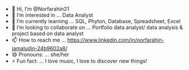 - 👋 Hi, I’m @Norfarahin21
- 👀 I’m interested in ... Data Analyst
- 🌱 I’m currently learning ... SQL, Phyton, Database, Spreadsheet, Excel
- 💞️ I’m looking to collaborate on ... Portfolio data analyst/ data analysis & project based on data analyst
- 📫 How to reach me ... https://www.linkedin.com/in/norfarahin-jamaludin-24b9602a8/
- 😄 Pronouns: ... she/her
- ⚡ Fun fact: ... I love music, I love to discover new things!

<!---
Norfarahin21/Norfarahin21 is a ✨ special ✨ repository because its `README.md` (this file) appears on your GitHub profile.
You can click the Preview link to take a look at your changes.
--->

